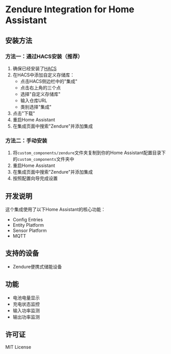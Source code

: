 # Zendure Integration for Home Assistant

## 安装方法

### 方法一：通过HACS安装（推荐）

1. 确保已经安装了[HACS](https://hacs.xyz/)
2. 在HACS中添加自定义存储库：
   - 点击HACS侧边栏中的"集成"
   - 点击右上角的三个点
   - 选择"自定义存储库"
   - 输入仓库URL
   - 类别选择"集成"
3. 点击"下载"
4. 重启Home Assistant
5. 在集成页面中搜索"Zendure"并添加集成

### 方法二：手动安装

1. 将`custom_components/zendure`文件夹复制到你的Home Assistant配置目录下的`custom_components`文件夹中
2. 重启Home Assistant
3. 在集成页面中搜索"Zendure"并添加集成
4. 按照配置向导完成设置

## 开发说明

这个集成使用了以下Home Assistant的核心功能：

- Config Entries
- Entity Platform
- Sensor Platform
- MQTT

## 支持的设备

- Zendure便携式储能设备

## 功能

- 电池电量显示
- 充电状态监控
- 输入功率监测
- 输出功率监测

## 许可证

MIT License